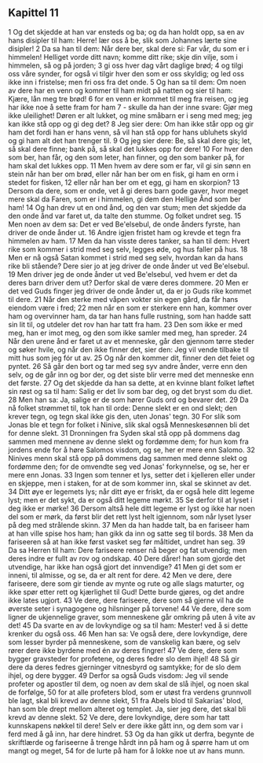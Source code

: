 ## Kapittel 11

1 Og det skjedde at han var ensteds og ba; og da han holdt opp, sa en av hans disipler til ham: Herre! lær oss å be, slik som Johannes lærte sine disipler!
2 Da sa han til dem: Når dere ber, skal dere si: Far vår, du som er i himmelen! Helliget vorde ditt navn; komme ditt rike; skje din vilje, som i himmelen, så og på jorden;
3 gi oss hver dag vårt daglige brød;
4 og tilgi oss våre synder, for også vi tilgir hver den som er oss skyldig; og led oss ikke inn i fristelse; men fri oss fra det onde.
5 Og han sa til dem: Om noen av dere har en venn og kommer til ham midt på natten og sier til ham: Kjære, lån meg tre brød!
6 for en venn er kommet til meg fra reisen, og jeg har ikke noe å sette fram for ham
7 - skulle da han der inne svare: Gjør meg ikke uleilighet! Døren er alt lukket, og mine småbarn er i seng med meg; jeg kan ikke stå opp og gi deg det?
8 Jeg sier dere: Om han ikke står opp og gir ham det fordi han er hans venn, så vil han stå opp for hans ubluhets skyld og gi ham alt det han trenger til.
9 Og jeg sier dere: Be, så skal dere gis; let, så skal dere finne; bank på, så skal det lukkes opp for dere!
10 For hver den som ber, han får, og den som leter, han finner, og den som banker på, for ham skal det lukkes opp.
11 Men hvem av dere som er far, vil gi sin sønn en stein når han ber om brød, eller når han ber om en fisk, gi ham en orm i stedet for fisken,
12 eller når han ber om et egg, gi ham en skorpion?
13 Dersom da dere, som er onde, vet å gi deres barn gode gaver, hvor meget mere skal da Faren, som er i himmelen, gi dem den Hellige Ånd som ber ham!
14 Og han drev ut en ond ånd, og den var stum; men det skjedde da den onde ånd var faret ut, da talte den stumme. Og folket undret seg.
15 Men noen av dem sa: Det er ved Be'elsebul, de onde ånders fyrste, han driver de onde ånder ut.
16 Andre igjen fristet ham og krevde et tegn fra himmelen av ham.
17 Men da han visste deres tanker, sa han til dem: Hvert rike som kommer i strid med seg selv, legges øde, og hus faller på hus.
18 Men er nå også Satan kommet i strid med seg selv, hvordan kan da hans rike bli stående? Dere sier jo at jeg driver de onde ånder ut ved Be'elsebul.
19 Men driver jeg de onde ånder ut ved Be'elsebul, ved hvem er det da deres barn driver dem ut? Derfor skal de være deres dommere.
20 Men er det ved Guds finger jeg driver de onde ånder ut, da er jo Guds rike kommet til dere.
21 Når den sterke med våpen vokter sin egen gård, da får hans eiendom være i fred;
22 men når en som er sterkere enn han, kommer over ham og overvinner ham, da tar han hans fulle rustning, som han hadde satt sin lit til, og utdeler det rov han har tatt fra ham.
23 Den som ikke er med meg, han er imot meg, og den som ikke samler med meg, han spreder.
24 Når den urene ånd er faret ut av et menneske, går den gjennom tørre steder og søker hvile, og når den ikke finner det, sier den: Jeg vil vende tilbake til mitt hus som jeg fór ut av.
25 Og når den kommer dit, finner den det feiet og pyntet.
26 Så går den bort og tar med seg syv andre ånder, verre enn den selv, og de går inn og bor der, og det siste blir verre med det menneske enn det første.
27 Og det skjedde da han sa dette, at en kvinne blant folket løftet sin røst og sa til ham: Salig er det liv som bar deg, og det bryst som du diet.
28 Men han sa: Ja, salige er de som hører Guds ord og bevarer det.
29 Da nå folket strømmet til, tok han til orde: Denne slekt er en ond slekt; den krever tegn, og tegn skal ikke gis den, uten Jonas' tegn.
30 For slik som Jonas ble et tegn for folket i Ninive, slik skal også Menneskesønnen bli det for denne slekt.
31 Dronningen fra Syden skal stå opp på dommens dag sammen med mennene av denne slekt og fordømme dem; for hun kom fra jordens ende for å høre Salomos visdom, og se, her er mere enn Salomo.
32 Ninives menn skal stå opp på dommens dag sammen med denne slekt og fordømme den; for de omvendte seg ved Jonas' forkynnelse, og se, her er mere enn Jonas.
33 Ingen som tenner et lys, setter det i kjelleren eller under en skjeppe, men i staken, for at de som kommer inn, skal se skinnet av det.
34 Ditt øye er legemets lys; når ditt øye er friskt, da er også hele ditt legeme lyst; men er det sykt, da er også ditt legeme mørkt.
35 Se derfor til at lyset i deg ikke er mørke!
36 Dersom altså hele ditt legeme er lyst og ikke har noen del som er mørk, da først blir det rett lyst helt igjennom, som når lyset lyser på deg med strålende skinn.
37 Men da han hadde talt, ba en fariseer ham at han ville spise hos ham; han gikk da inn og satte seg til bords.
38 Men da fariseeren så at han ikke først vasket seg før måltidet, undret han seg.
39 Da sa Herren til ham: Dere fariseere renser nå beger og fat utvendig; men deres indre er fullt av rov og ondskap.
40 Dere dårer! han som gjorde det utvendige, har ikke han også gjort det innvendige?
41 Men gi det som er inneni, til almisse, og se, da er alt rent for dere.
42 Men ve dere, dere fariseere, dere som gir tiende av mynte og rute og alle slags maturter, og ikke spør etter rett og kjærlighet til Gud! Dette burde gjøres, og det andre ikke lates ugjort.
43 Ve dere, dere fariseere, dere som så gjerne vil ha de øverste seter i synagogene og hilsninger på torvene!
44 Ve dere, dere som ligner de ukjennelige graver, som menneskene går omkring på uten å vite av det!
45 Da svarte en av de lovkyndige og sa til ham: Mester! ved å si dette krenker du også oss.
46 Men han sa: Ve også dere, dere lovkyndige, dere som lesser byrder på menneskene, som de vanskelig kan bære, og selv rører dere ikke byrdene med én av deres fingrer!
47 Ve dere, dere som bygger gravsteder for profetene, og deres fedre slo dem ihjel!
48 Så gir dere da deres fedres gjerninger vitnesbyrd og samtykke; for de slo dem ihjel, og dere bygger.
49 Derfor sa også Guds visdom: Jeg vil sende profeter og apostler til dem, og noen av dem skal de slå ihjel, og noen skal de forfølge,
50 for at alle profeters blod, som er utøst fra verdens grunnvoll ble lagt, skal bli krevd av denne slekt,
51 fra Abels blod til Sakarias' blod, han som ble drept mellom alteret og templet. Ja, sier jeg dere, det skal bli krevd av denne slekt.
52 Ve dere, dere lovkyndige, dere som har tatt kunnskapens nøkkel til dere! Selv er dere ikke gått inn, og dem som var i ferd med å gå inn, har dere hindret.
53 Og da han gikk ut derfra, begynte de skriftlærde og fariseerne å trenge hårdt inn på ham og å spørre ham ut om mangt og meget,
54 for de lurte på ham for å lokke noe ut av hans munn.
